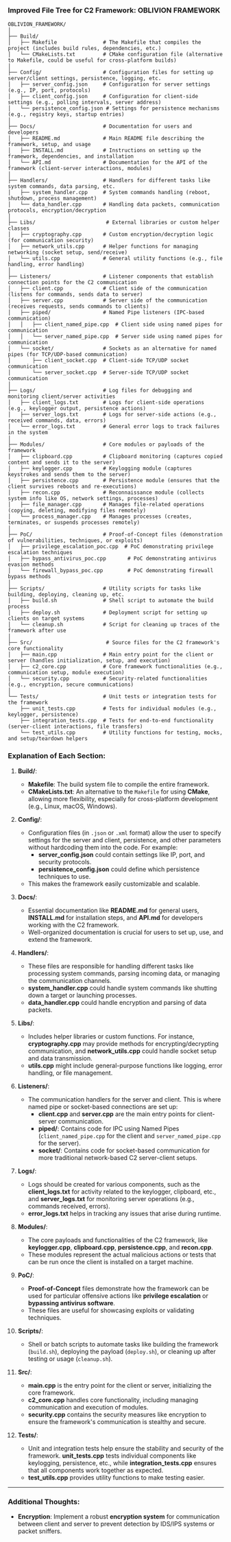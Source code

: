 ### Improved File Tree for C2 Framework: **OBLIVION FRAMEWORK**

```
OBLIVION_FRAMEWORK/
│
├── Build/
│   ├── Makefile               # The Makefile that compiles the project (includes build rules, dependencies, etc.)
│   └── CMakeLists.txt         # CMake configuration file (alternative to Makefile, could be useful for cross-platform builds)
│
├── Config/                    # Configuration files for setting up server/client settings, persistence, logging, etc.
│   ├── server_config.json     # Configuration for server settings (e.g., IP, port, protocols)
│   ├── client_config.json     # Configuration for client-side settings (e.g., polling intervals, server address)
│   └── persistence_config.json # Settings for persistence mechanisms (e.g., registry keys, startup entries)
│
├── Docs/                      # Documentation for users and developers
│   ├── README.md              # Main README file describing the framework, setup, and usage
│   ├── INSTALL.md             # Instructions on setting up the framework, dependencies, and installation
│   └── API.md                 # Documentation for the API of the framework (client-server interactions, modules)
│
├── Handlers/                  # Handlers for different tasks like system commands, data parsing, etc.
│   ├── system_handler.cpp     # System commands handling (reboot, shutdown, process management)
│   └── data_handler.cpp       # Handling data packets, communication protocols, encryption/decryption
│
├── Libs/                       # External libraries or custom helper classes
│   ├── cryptography.cpp       # Custom encryption/decryption logic (for communication security)
│   ├── network_utils.cpp      # Helper functions for managing networking (socket setup, send/receive)
│   └── utils.cpp              # General utility functions (e.g., file handling, error handling)
│
├── Listeners/                 # Listener components that establish connection points for the C2 communication
│   ├── client.cpp             # Client side of the communication (listens for commands, sends data to server)
│   ├── server.cpp             # Server side of the communication (receives requests, sends commands to clients)
│   ├── piped/                 # Named Pipe listeners (IPC-based communication)
│   │   ├── client_named_pipe.cpp  # Client side using named pipes for communication
│   │   └── server_named_pipe.cpp  # Server side using named pipes for communication
│   └── socket/                # Sockets as an alternative for named pipes (for TCP/UDP-based communication)
│       ├── client_socket.cpp  # Client-side TCP/UDP socket communication
│       └── server_socket.cpp  # Server-side TCP/UDP socket communication
│
├── Logs/                      # Log files for debugging and monitoring client/server activities
│   ├── client_logs.txt        # Logs for client-side operations (e.g., keylogger output, persistence actions)
│   ├── server_logs.txt        # Logs for server-side actions (e.g., received commands, data, errors)
│   └── error_logs.txt         # General error logs to track failures in the system
│
├── Modules/                   # Core modules or payloads of the framework
│   ├── clipboard.cpp          # Clipboard monitoring (captures copied content and sends it to the server)
│   ├── keylogger.cpp          # Keylogging module (captures keystrokes and sends them to the server)
│   ├── persistence.cpp        # Persistence module (ensures that the client survives reboots and re-executions)
│   ├── recon.cpp              # Reconnaissance module (collects system info like OS, network settings, processes)
│   ├── file_manager.cpp       # Manages file-related operations (copying, deleting, modifying files remotely)
│   └── process_manager.cpp    # Manages processes (creates, terminates, or suspends processes remotely)
│
├── PoC/                       # Proof-of-Concept files (demonstration of vulnerabilities, techniques, or exploits)
│   ├── privilege_escalation_poc.cpp  # PoC demonstrating privilege escalation techniques
│   ├── bypass_antivirus_poc.cpp       # PoC demonstrating antivirus evasion methods
│   └── firewall_bypass_poc.cpp        # PoC demonstrating firewall bypass methods
│
├── Scripts/                   # Utility scripts for tasks like building, deploying, cleaning up, etc.
│   ├── build.sh               # Shell script to automate the build process
│   ├── deploy.sh              # Deployment script for setting up clients on target systems
│   └── cleanup.sh             # Script for cleaning up traces of the framework after use
│
├── Src/                        # Source files for the C2 framework's core functionality
│   ├── main.cpp               # Main entry point for the client or server (handles initialization, setup, and execution)
│   ├── c2_core.cpp            # Core framework functionalities (e.g., communication setup, module execution)
│   └── security.cpp           # Security-related functionalities (e.g., encryption, secure communications)
│
└── Tests/                     # Unit tests or integration tests for the framework
    ├── unit_tests.cpp         # Tests for individual modules (e.g., keylogger, persistence)
    ├── integration_tests.cpp  # Tests for end-to-end functionality (server-client interactions, file transfers)
    └── test_utils.cpp         # Utility functions for testing, mocks, and setup/teardown helpers
```
### Explanation of Each Section:

1. **Build/**:
    
    - **Makefile**: The build system file to compile the entire framework.
    - **CMakeLists.txt**: An alternative to the `Makefile` for using **CMake**, allowing more flexibility, especially for cross-platform development (e.g., Linux, macOS, Windows).
2. **Config/**:
    
    - Configuration files (in `.json` or `.xml` format) allow the user to specify settings for the server and client, persistence, and other parameters without hardcoding them into the code. For example:
        - **server_config.json** could contain settings like IP, port, and security protocols.
        - **persistence_config.json** could define which persistence techniques to use.
    - This makes the framework easily customizable and scalable.
3. **Docs/**:
    
    - Essential documentation like **README.md** for general users, **INSTALL.md** for installation steps, and **API.md** for developers working with the C2 framework.
    - Well-organized documentation is crucial for users to set up, use, and extend the framework.
4. **Handlers/**:
    
    - These files are responsible for handling different tasks like processing system commands, parsing incoming data, or managing the communication channels.
    - **system_handler.cpp** could handle system commands like shutting down a target or launching processes.
    - **data_handler.cpp** could handle encryption and parsing of data packets.
5. **Libs/**:
    
    - Includes helper libraries or custom functions. For instance, **cryptography.cpp** may provide methods for encrypting/decrypting communication, and **network_utils.cpp** could handle socket setup and data transmission.
    - **utils.cpp** might include general-purpose functions like logging, error handling, or file management.
6. **Listeners/**:
    
    - The communication handlers for the server and client. This is where named pipe or socket-based connections are set up:
        - **client.cpp** and **server.cpp** are the main entry points for client-server communication.
        - **piped/**: Contains code for IPC using Named Pipes (`client_named_pipe.cpp` for the client and `server_named_pipe.cpp` for the server).
        - **socket/**: Contains code for socket-based communication for more traditional network-based C2 server-client setups.
7. **Logs/**:
    
    - Logs should be created for various components, such as the **client_logs.txt** for activity related to the keylogger, clipboard, etc., and **server_logs.txt** for monitoring server operations (e.g., commands received, errors).
    - **error_logs.txt** helps in tracking any issues that arise during runtime.
8. **Modules/**:
    
    - The core payloads and functionalities of the C2 framework, like **keylogger.cpp**, **clipboard.cpp**, **persistence.cpp**, and **recon.cpp**.
    - These modules represent the actual malicious actions or tests that can be run once the client is installed on a target machine.
9. **PoC/**:
    
    - **Proof-of-Concept** files demonstrate how the framework can be used for particular offensive actions like **privilege escalation** or **bypassing antivirus software**.
    - These files are useful for showcasing exploits or validating techniques.
10. **Scripts/**:
    
    - Shell or batch scripts to automate tasks like building the framework (`build.sh`), deploying the payload (`deploy.sh`), or cleaning up after testing or usage (`cleanup.sh`).
11. **Src/**:
    
    - **main.cpp** is the entry point for the client or server, initializing the core framework.
    - **c2_core.cpp** handles core functionality, including managing communication and execution of modules.
    - **security.cpp** contains the security measures like encryption to ensure the framework's communication is stealthy and secure.
12. **Tests/**:
    
    - Unit and integration tests help ensure the stability and security of the framework. **unit_tests.cpp** tests individual components like keylogging, persistence, etc., while **integration_tests.cpp** ensures that all components work together as expected.
    - **test_utils.cpp** provides utility functions to make testing easier.

---

### Additional Thoughts:
- **Encryption**: Implement a robust **encryption system** for communication between client and server to prevent detection by IDS/IPS systems or packet sniffers.
